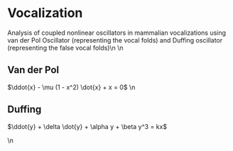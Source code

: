 # Vocalization
Analysis of coupled nonlinear oscillators in mammalian vocalizations using van der Pol Oscillator (representing the vocal folds) and Duffing oscillator (representing the false vocal folds)\n
\n
## Van der Pol
$\ddot{x} - \mu (1 - x^2) \dot{x} + x = 0$
\n
## Duffing
$\ddot{y} + \delta \dot{y} + \alpha y + \beta y^3 = kx$

\n